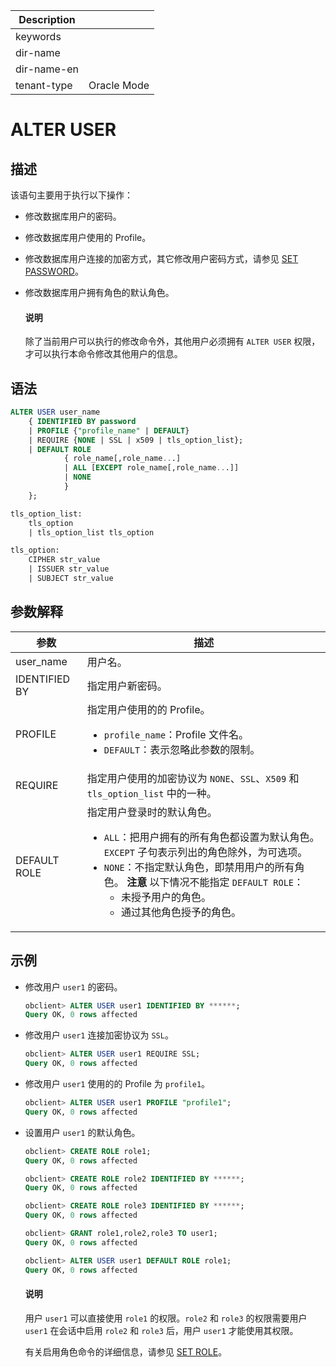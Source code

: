 | Description   |                 |
|---------------|-----------------|
| keywords      |                 |
| dir-name      |                 |
| dir-name-en   |                 |
| tenant-type   | Oracle Mode     |

# ALTER USER

## 描述

该语句主要用于执行以下操作：

* 修改数据库用户的密码。

* 修改数据库用户使用的 Profile。

* 修改数据库用户连接的加密方式，其它修改用户密码方式，请参见 [SET PASSWORD](../300.dcl-of-oracle-mode/3300.set-password-of-oracle-mode.md)。

* 修改数据库用户拥有角色的默认角色。

  <main id="notice" type='explain'>
    <h4>说明</h4>
    <p>除了当前用户可以执行的修改命令外，其他用户必须拥有 <code>ALTER USER</code> 权限，才可以执行本命令修改其他用户的信息。</p>
  </main>

## 语法

```sql
ALTER USER user_name
    { IDENTIFIED BY password
    | PROFILE {"profile_name" | DEFAULT}
    | REQUIRE {NONE | SSL | x509 | tls_option_list};
    | DEFAULT ROLE
            { role_name[,role_name...]
            | ALL [EXCEPT role_name[,role_name...]]
            | NONE
            }
    };

tls_option_list:
    tls_option
    | tls_option_list tls_option

tls_option:
    CIPHER str_value
    | ISSUER str_value
    | SUBJECT str_value
```

## 参数解释

|      参数       |          描述       |
|---------------|-------------------------------------|
| user_name     | 用户名。    |
| IDENTIFIED BY | 指定用户新密码。  |
| PROFILE       | 指定用户使用的的 Profile。 <ul><li> `profile_name`：Profile 文件名。    </li><li> `DEFAULT`：表示忽略此参数的限制。</li></ul>      |
| REQUIRE       | 指定用户使用的加密协议为 `NONE`、`SSL`、`X509` 和 `tls_option_list` 中的一种。   |
| DEFAULT ROLE  | 指定用户登录时的默认角色。 <ul><li> `ALL`：把用户拥有的所有角色都设置为默认角色。 `EXCEPT` 子句表示列出的角色除外，为可选项。    </li><li> `NONE`：不指定默认角色，即禁用用户的所有角色。    **注意**  以下情况不能指定 `DEFAULT ROLE`： <ul><li> 未授予用户的角色。    </li><li> 通过其他角色授予的角色。 </li></ul>    |

## 示例

* 修改用户 `user1` 的密码。

  ```sql
  obclient> ALTER USER user1 IDENTIFIED BY ******;
  Query OK, 0 rows affected
  ```

* 修改用户 `user1` 连接加密协议为 `SSL`。

  ```sql
  obclient> ALTER USER user1 REQUIRE SSL;
  Query OK, 0 rows affected
  ```

* 修改用户 `user1` 使用的的 Profile 为 `profile1`。

  ```sql
  obclient> ALTER USER user1 PROFILE "profile1";
  Query OK, 0 rows affected
  ```

* 设置用户 `user1` 的默认角色。

  ```sql
  obclient> CREATE ROLE role1;
  Query OK, 0 rows affected

  obclient> CREATE ROLE role2 IDENTIFIED BY ******;
  Query OK, 0 rows affected

  obclient> CREATE ROLE role3 IDENTIFIED BY ******;
  Query OK, 0 rows affected

  obclient> GRANT role1,role2,role3 TO user1;
  Query OK, 0 rows affected

  obclient> ALTER USER user1 DEFAULT ROLE role1;
  Query OK, 0 rows affected
  ```

  <main id="notice" type='explain'>
    <h4>说明</h4>
    <p>用户 <code>user1</code> 可以直接使用 <code>role1</code> 的权限。<code>role2</code> 和 <code>role3</code> 的权限需要用户 <code>user1</code> 在会话中启用 <code>role2</code> 和 <code>role3</code> 后，用户 <code>user1</code> 才能使用其权限。</p>
  </main>

  有关启用角色命令的详细信息，请参见 [SET ROLE](../300.dcl-of-oracle-mode/3400.set-role-of-oracle-mode.md)。
